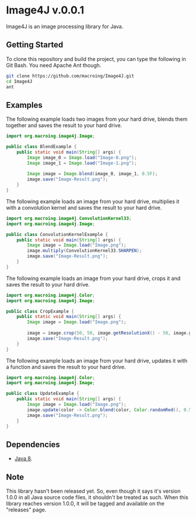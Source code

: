 Image4J v.0.0.1
===============
Image4J is an image processing library for Java.

Getting Started
---------------
To clone this repository and build the project, you can type the following in Git Bash. You need Apache Ant though.
```bash
git clone https://github.com/macroing/Image4J.git
cd Image4J
ant
```

Examples
--------
The following example loads two images from your hard drive, blends them together and saves the result to your hard drive.
```java
import org.macroing.image4j.Image;

public class BlendExample {
    public static void main(String[] args) {
        Image image_0 = Image.load("Image-0.png");
        Image image_1 = Image.load("Image-1.png");
        
        Image image = Image.blend(image_0, image_1, 0.5F);
        image.save("Image-Result.png");
    }
}
```

The following example loads an image from your hard drive, multiplies it with a convolution kernel and saves the result to your hard drive.
```java
import org.macroing.image4j.ConvolutionKernel33;
import org.macroing.image4j.Image;

public class ConvolutionKernelExample {
    public static void main(String[] args) {
        Image image = Image.load("Image.png");
        image.multiply(ConvolutionKernel33.SHARPEN);
        image.save("Image-Result.png");
    }
}
```

The following example loads an image from your hard drive, crops it and saves the result to your hard drive.
```java
import org.macroing.image4j.Color;
import org.macroing.image4j.Image;

public class CropExample {
    public static void main(String[] args) {
        Image image = Image.load("Image.png");
        
        image = image.crop(50, 50, image.getResolutionX() - 50, image.getResolutionY() - 50, Color.BLACK, false, false);
        image.save("Image-Result.png");
    }
}
```

The following example loads an image from your hard drive, updates it with a function and saves the result to your hard drive.
```java
import org.macroing.image4j.Color;
import org.macroing.image4j.Image;

public class UpdateExample {
    public static void main(String[] args) {
        Image image = Image.load("Image.png");
        image.update(color -> Color.blend(color, Color.randomRed(), 0.5F));
        image.save("Image-Result.png");
    }
}
```

Dependencies
------------
 - [Java 8](http://www.java.com).

Note
----
This library hasn't been released yet. So, even though it says it's version 1.0.0 in all Java source code files, it shouldn't be treated as such. When this library reaches version 1.0.0, it will be tagged and available on the "releases" page.